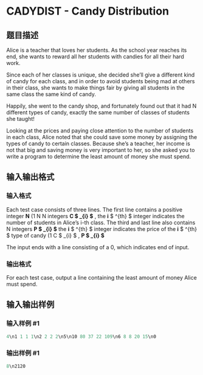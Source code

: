 # CADYDIST - Candy Distribution

## 题目描述

Alice is a teacher that loves her students. As the school year reaches its end, she wants to reward all her students with candies for all their hard work.

Since each of her classes is unique, she decided she’ll give a different kind of candy for each class, and in order to avoid students being mad at others in their class, she wants to make things fair by giving all students in the same class the same kind of candy.

Happily, she went to the candy shop, and fortunately found out that it had N different types of candy, exactly the same number of classes of students she taught!

Looking at the prices and paying close attention to the number of students in each class, Alice noted that she could save some money by assigning the types of candy to certain classes. Because she’s a teacher, her income is not that big and saving money is very important to her, so she asked you to write a program to determine the least amount of money she must spend.

## 输入输出格式

### 输入格式

Each test case consists of three lines. The first line contains a positive integer **N** (1 N N integers **C $ _{i} $** , the **i** $ ^{th} $ integer indicates the number of students in Alice’s i-th class. The third and last line also contains N integers **P $ _{i} $** the **i** $ ^{th} $ integer indicates the price of the **i** $ ^{th} $ type of candy (1 C $ _{i} $ , **P $ _{i} $**

The input ends with a line consisting of a 0, which indicates end of input.

### 输出格式

For each test case, output a line containing the least amount of money Alice must spend.

## 输入输出样例

### 输入样例 #1

```cpp
4\n1 1 1 1\n2 2 2 2\n5\n10 80 37 22 109\n6 8 8 20 15\n0
```


### 输出样例 #1

```cpp
8\n2120
```


